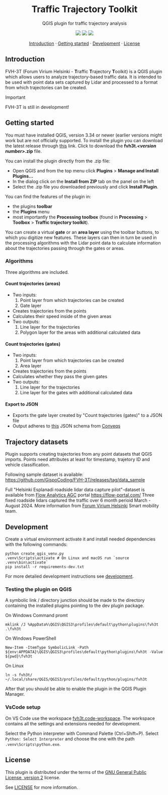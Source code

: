 <h1 align="center">Traffic Trajectory Toolkit</h2>
<p align="center">QGIS plugin for traffic trajectory analysis</p>

<!-- badges -->
<p align="center">
  <a href="https://github.com/GispoCoding/FVH-3T/actions/workflows/tests.yml">
    <img src="https://github.com/GispoCoding/fvh-3t/workflows/Tests/badge.svg"
  /></a>
  <a href="https://github.com/GispoCoding/FVH-3T/actions/workflows/code-style.yml">
    <img src="https://github.com/GispoCoding/fvh-3t/workflows/code-style/badge.svg"
  /></a>
  <a href="https://www.gnu.org/licenses/old-licenses/gpl-2.0.en.html">
    <img src="https://img.shields.io/badge/License-GPLv2-blue.svg"
  /></a>
</p>

<!-- links to sections / TOC -->
<p align="center">
  <a href="#introduction">Introduction</a>
  ·
  <a href="#getting-started">Getting started</a>
  ·
  <a href="#development">Development</a>
  ·
  <a href="#license">License</a>
</p>

## Introduction

FVH-3T (Forum Virium Helsinki - **T**raffic
**T**rajectory **T**oolkit) is a QGIS plugin which
allows users to analyze trajectory-based traffic data.
It is intended to be used with point data sets captured
by Lidar and processed to a format from which trajectories
can be created.

> [!IMPORTANT]
> FVH-3T is still in development!

## Getting started

You must have installed QGIS, version 3.34 or newer (earlier versions
might work but are not officially supported.
To install the plugin you can download the latest release through
[this](https://github.com/GispoCoding/FVH-3T/releases/latest)
link. Click to download the **fvh3t._\<version number\>_.zip** file.

You can install the plugin directly from the .zip file:
* Open QGIS
and from the top menu click **Plugins** >
**Manage and Install Plugins...**
* In the dialog click on the
**Install from ZIP** tab on the panel on the left
* Select the .zip
file you downloaded previously and click **Install Plugin**.

You can find the features of the plugin in:
*  the plugins **toolbar**
* the **Plugins** menu
* most importantly the
**Processing toolbox** (found in **Processing** > **Toolbox** > **Traffic trajectory toolkit**).

You can create a virtual **gate** or  an **area layer**
using the toolbar buttons, to which you digitize new features.
These layers can then in turn be used in the processing algorithms
with the Lidar point data to calculate information about the
trajectories passing through the gates or areas.

### Algorithms

Three algorithms are included.

#### Count trajectories (areas)
* Two inputs:
  1. Point layer from which trajectories can be created
  2. Gate layer
* Creates trajectories from the points
* Calculates their speed inside of the given areas
* Two outputs:
  1. Line layer for the trajectories
  2. Polygon layer for the areas with additional calculated data

#### Count trajectories (gates)
* Two inputs:
  1. Point layer from which trajectories can be created
  2. Area layer
* Creates trajectories from the points
* Calculates whether they pass the given gates
* Two outputs:
  1. Line layer for the trajectories
  2. Line layer for the gates with additional calculated data

#### Export to JSON
* Exports the gate layer created by "Count trajectories (gates)" to a JSON file
* Output adheres to [this](https://bitbucket.org/conveqs/conveqs_platform_interface/src/master/json_schemas/history-detectors.json)
JSON schema from [Conveqs](https://bitbucket.org/conveqs/conveqs_platform_interface/src/master/)

## Trajectory datasets

Plugin supports creating trajectories from any point datasets that QGIS imports. Points need attributes at least for timestamp, trajetory ID and vehicle classification.

Following sample dataset is available: https://github.com/GispoCoding/FVH-3T/releases/tag/data_sample

Full "Helsinki Esplanadi roadside lidar data capture pilot"-dataset is available from [Flow Analytics AGC](https://www.flow-analytics.io/) portal https://flow-portal.com/ Three fixed roadside lidars captured the traffic over 6 month perioid March - August 2024. More information from [Forum Virium Helsinki](https://forumvirium.fi/) Smart mobility team.


## Development

Create a virtual environment activate it and install needed dependencies with the following commands:
```console
python create_qgis_venv.py
.venv\Scripts\activate # On Linux and macOS run `source .venv\bin\activate`
pip install -r requirements-dev.txt
```

For more detailed development instructions see [development](docs/development.md).

### Testing the plugin on QGIS

A symbolic link / directory junction should be made to the directory containing the installed plugins pointing to the dev plugin package.

On Windows Command promt
```console
mklink /J %AppData%\QGIS\QGIS3\profiles\default\python\plugins\fvh3t .\fvh3t
```

On Windows PowerShell
```console
New-Item -ItemType SymbolicLink -Path ${env:APPDATA}\QGIS\QGIS3\profiles\default\python\plugins\fvh3t -Value ${pwd}\fvh3t
```

On Linux
```console
ln -s fvh3t/ ~/.local/share/QGIS/QGIS3/profiles/default/python/plugins/fvh3t
```

After that you should be able to enable the plugin in the QGIS Plugin Manager.

### VsCode setup

On VS Code use the workspace [fvh3t.code-workspace](fvh3t.code-workspace).
The workspace contains all the settings and extensions needed for development.

Select the Python interpreter with Command Palette (Ctrl+Shift+P). Select `Python: Select Interpreter` and choose
the one with the path `.venv\Scripts\python.exe`.

## License
This plugin is distributed under the terms of the [GNU General Public License, version 2](https://www.gnu.org/licenses/old-licenses/gpl-2.0.en.html) license.

See [LICENSE](LICENSE) for more information.
